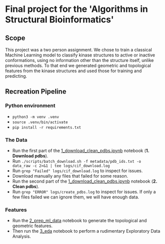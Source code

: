 # Final project for the 'Algorithms in Structural Bioinformatics'

## Scope
This project was a two person assignment. We chose to train a classical Machine Learning model to classify kinase structures to active or inactive conformations, using no information other than the structure itself, unlike previous methods. To that end we generated geometric and topological features from the kinase structures and used those for training and predicting.

## Recreation Pipeline
### Python environment
- `python3 -m venv .venv`
- `source .venv/bin/activate`
- `pip install -r requirements.txt`

### The Data
- Run the first part of the [1_download_clean_pdbs.ipynb](notebooks/1_download_clean_pdbs.ipynb) notebook (__1. Download pdbs__).
- Run `./scripts/batch_download.sh -f metadata/pdb_ids.txt -o data_raw -c 2>&1 | tee logs/cif_download.log`
- Run `grep "Failed" logs/cif_download.log` to inspect for issues.
- Download manually any files that failed for some reason.
- Run the second part of the [1_download_clean_pdbs.ipynb](notebooks/1_download_clean_pdbs.ipynb) notebook (__2. Clean pdbs__).
- Run `grep "ERROR" logs/create_pdbs.log` to inspect for issues. If only a few files failed we can ignore them, we will have enough data.

### Features
- Run the [2_prep_ml_data](notebooks/2_prep_ml_data.ipynb) notebook to generate the topological and geometric features.
- Then run the [3_eda](notebooks/3_eda.ipynb) notebook to perform a rudimentary Exploratory Data Analysis.